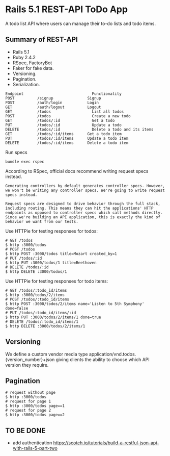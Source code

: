 # Rails 5.1 REST-API ToDo App
A todo list API where users can manage their to-do lists and todo items.

## Summary of REST-API
- Rails 5.1
- Ruby 2.4.2
- RSpec, FactoryBot
- Faker for fake data.
- Versioning.
- Pagination.
- Serialization.

```
Endpoint 	                          Functionality
POST          /signup 	            Signup
POST          /auth/login 	        Login
GET           /auth/logout 	        Logout
GET           /todos 	              List all todos
POST          /todos 	              Create a new todo
GET           /todos/:id 	          Get a todo
PUT           /todos/:id 	          Update a todo
DELETE        /todos/:id 	          Delete a todo and its items
GET           /todos/:id/items 	    Get a todo item
PUT           /todos/:id/items 	    Update a todo item
DELETE        /todos/:id/items 	    Delete a todo item
```

Run specs
```
bundle exec rspec
```
According to RSpec, official docs recommend writing request specs instead.
```
Generating controllers by default generates controller specs. However, we won't be writing any controller specs. We're going to write request specs instead.

Request specs are designed to drive behavior through the full stack, including routing. This means they can hit the applications' HTTP endpoints as opposed to controller specs which call methods directly. Since we're building an API application, this is exactly the kind of behavior we want from our tests.
```
Use HTTPie for testing responses for todos:
```
# GET /todos
$ http :3000/todos
# POST /todos
$ http POST :3000/todos title=Mozart created_by=1
# PUT /todos/:id
$ http PUT :3000/todos/1 title=Beethoven
# DELETE /todos/:id
$ http DELETE :3000/todos/1
```
Use HTTPie for testing responses for todo items:
```
# GET /todos/:todo_id/items
$ http :3000/todos/2/items
# POST /todos/:todo_id/items
$ http POST :3000/todos/2/items name='Listen to 5th Symphony' done=false
# PUT /todos/:todo_id/items/:id
$ http PUT :3000/todos/2/items/1 done=true
# DELETE /todos/:todo_id/items/1
$ http DELETE :3000/todos/2/items/1
```

## Versioning
We define a custom vendor media type application/vnd.todos.{version_number}+json giving clients the ability to choose which API version they require.

## Pagination
```
# request without page
$ http :3000/todos
# request for page 1
$ http :3000/todos page==1
# request for page 2
$ http :3000/todos page==2
```

## TO BE DONE
- add authentication
https://scotch.io/tutorials/build-a-restful-json-api-with-rails-5-part-two